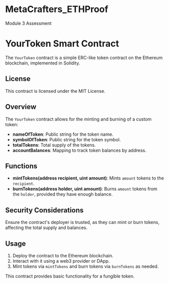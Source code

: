 # MetaCrafters_ETHProof
Module 3 Assessment

# YourToken Smart Contract

The `YourToken` contract is a simple ERC-like token contract on the Ethereum blockchain, implemented in Solidity.

## License

This contract is licensed under the MIT License.

## Overview

The `YourToken` contract allows for the minting and burning of a custom token:

- **nameOfToken**: Public string for the token name.
- **symbolOfToken**: Public string for the token symbol.
- **totalTokens**: Total supply of the tokens.
- **accountBalances**: Mapping to track token balances by address.

## Functions

- **mintTokens(address recipient, uint amount)**: Mints `amount` tokens to the `recipient`.
- **burnTokens(address holder, uint amount)**: Burns `amount` tokens from the `holder`, provided they have enough balance.

## Security Considerations

Ensure the contract's deployer is trusted, as they can mint or burn tokens, affecting the total supply and balances.

## Usage

1. Deploy the contract to the Ethereum blockchain.
2. Interact with it using a web3 provider or DApp.
3. Mint tokens via `mintTokens` and burn tokens via `burnTokens` as needed.

This contract provides basic functionality for a fungible token.
